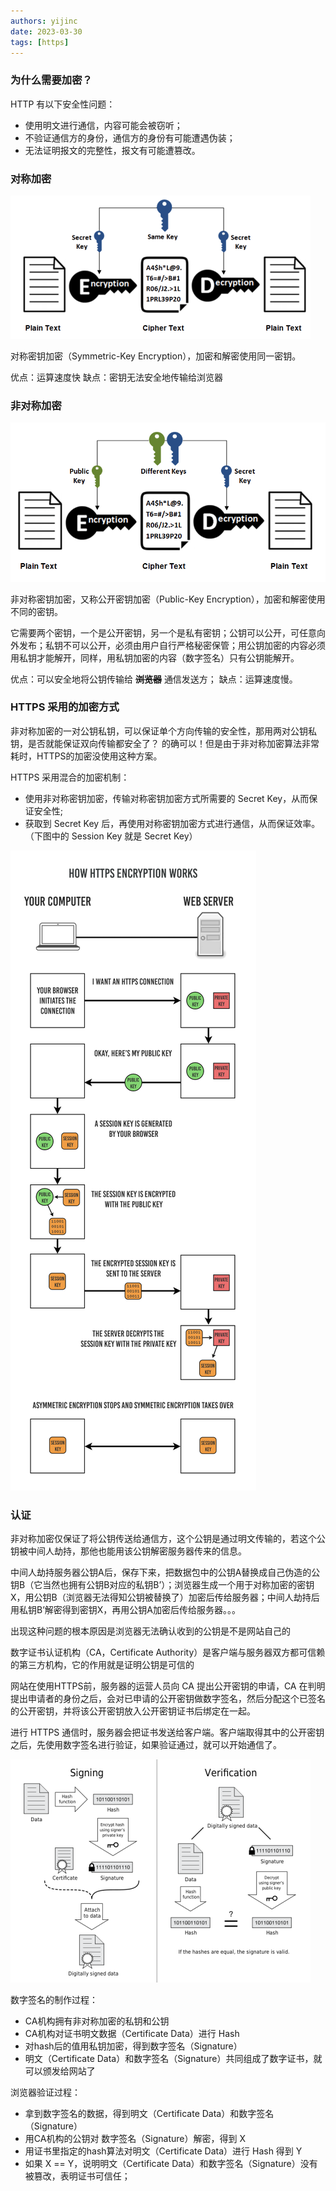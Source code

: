 ```yaml
---
authors: yijinc
date: 2023-03-30
tags: [https]
---
```


### 为什么需要加密？

HTTP 有以下安全性问题：

- 使用明文进行通信，内容可能会被窃听；
- 不验证通信方的身份，通信方的身份有可能遭遇伪装；
- 无法证明报文的完整性，报文有可能遭篡改。


### 对称加密

![Symmetric-Key Encryption](../static/img/symmetric-key-encryption.png)


对称密钥加密（Symmetric-Key Encryption），加密和解密使用同一密钥。

优点：运算速度快
缺点：密钥无法安全地传输给浏览器


### 非对称加密

![Public-Key Encryption](../static/img/public-key-encryption.png)

非对称密钥加密，又称公开密钥加密（Public-Key Encryption），加密和解密使用不同的密钥。

它需要两个密钥，一个是公开密钥，另一个是私有密钥；公钥可以公开，可任意向外发布；私钥不可以公开，必须由用户自行严格秘密保管；用公钥加密的内容必须用私钥才能解开，同样，用私钥加密的内容（数字签名）只有公钥能解开。

优点：可以安全地将公钥传输给 ~~**浏览器**~~ 通信发送方；
缺点：运算速度慢。

### HTTPS 采用的加密方式

非对称加密的一对公钥私钥，可以保证单个方向传输的安全性，那用两对公钥私钥，是否就能保证双向传输都安全了？
的确可以！但是由于非对称加密算法非常耗时，HTTPS的加密没使用这种方案。

HTTPS 采用混合的加密机制：
- 使用非对称密钥加密，传输对称密钥加密方式所需要的 Secret Key，从而保证安全性;
- 获取到 Secret Key 后，再使用对称密钥加密方式进行通信，从而保证效率。（下图中的 Session Key 就是 Secret Key）

![How Https encryption works](../static/img/https-encryption-works.png)

### 认证

非对称加密仅保证了将公钥传送给通信方，这个公钥是通过明文传输的，若这个公钥被中间人劫持，那他也能用该公钥解密服务器传来的信息。

中间人劫持服务器公钥A后，保存下来，把数据包中的公钥A替换成自己伪造的公钥B（它当然也拥有公钥B对应的私钥B’）；浏览器生成一个用于对称加密的密钥X，用公钥B（浏览器无法得知公钥被替换了）加密后传给服务器；中间人劫持后用私钥B’解密得到密钥X，再用公钥A加密后传给服务器。。。

出现这种问题的根本原因是浏览器无法确认收到的公钥是不是网站自己的

数字证书认证机构（CA，Certificate Authority）是客户端与服务器双方都可信赖的第三方机构，它的作用就是证明公钥是可信的

网站在使用HTTPS前，服务器的运营人员向 CA 提出公开密钥的申请，CA 在判明提出申请者的身份之后，会对已申请的公开密钥做数字签名，然后分配这个已签名的公开密钥，并将该公开密钥放入公开密钥证书后绑定在一起。

进行 HTTPS 通信时，服务器会把证书发送给客户端。客户端取得其中的公开密钥之后，先使用数字签名进行验证，如果验证通过，就可以开始通信了。

![Certification Signature](../static/img/certificate-signing-verification.png)

数字签名的制作过程：

- CA机构拥有非对称加密的私钥和公钥
- CA机构对证书明文数据（Certificate Data）进行 Hash
- 对hash后的值用私钥加密，得到数字签名（Signature）
- 明文（Certificate Data）和数字签名（Signature）共同组成了数字证书，就可以颁发给网站了

浏览器验证过程：

- 拿到数字签名的数据，得到明文（Certificate Data）和数字签名（Signature）
- 用CA机构的公钥对 数字签名（Signature）解密，得到 X
- 用证书里指定的hash算法对明文（Certificate Data）进行 Hash 得到 Y
- 如果 X == Y，说明明文（Certificate Data）和数字签名（Signature）没有被篡改，表明证书可信任；
